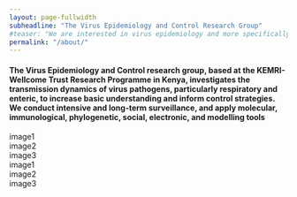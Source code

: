 ```yaml
---
layout: page-fullwidth
subheadline: "The Virus Epidemiology and Control Research Group"
#teaser: "We are interested in virus epidemiology and more specifically on transmission pathways. How do infections spread within a household, at the community"
permalink: "/about/"
---
```


<h4>The Virus Epidemiology and Control research group, based at the KEMRI-Wellcome Trust Research Programme in Kenya, 
investigates the transmission dynamics of virus pathogens, particularly respiratory and enteric, to increase basic 
understanding and inform control strategies. We conduct intensive and long-term surveillance, and apply molecular, 
immunological, phylogenetic, social, electronic, and modelling tools
</h4>

<p></p>

<div class="row">
  <div class="small-2 large-4 columns">image1</div>
  <div class="small-4 large-4 columns">image2</div>
  <div class="small-6 large-4 columns">image3</div>
</div>

<div class="row">
  <div class="small-2 large-4 columns">image1</div>
  <div class="small-4 large-4 columns">image2</div>
  <div class="small-6 large-4 columns">image3</div>
</div>
